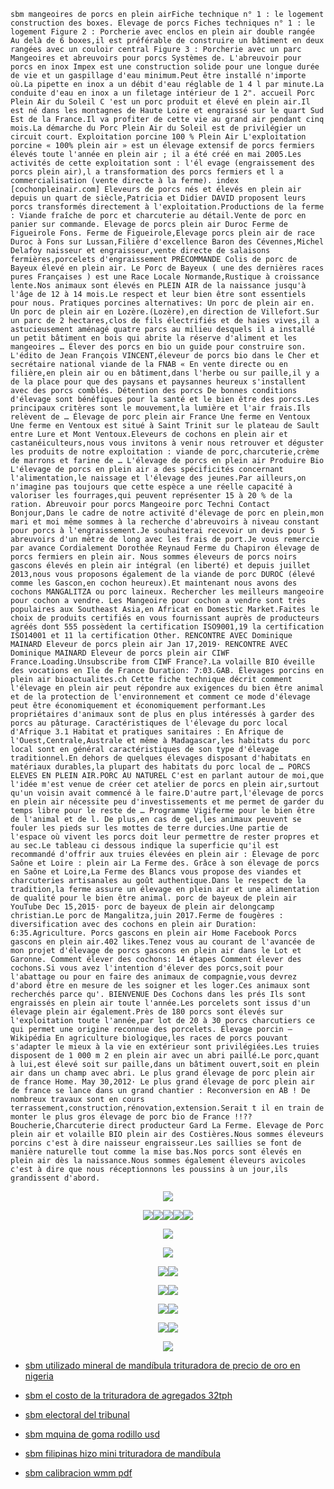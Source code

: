 
```
sbm mangeoires de porcs en plein airFiche technique n° 1 : le logement construction des boxes. Elevage de porcs Fiches techniques n° 1 : le logement Figure 2 : Porcherie avec enclos en plein air double rangée Au delà de 6 boxes,il est préférable de construire un bâtiment en deux rangées avec un couloir central Figure 3 : Porcherie avec un parc Mangeoires et abreuvoirs pour porcs Systèmes de. L'abreuvoir pour porcs en inox Impex est une construction solide pour une longue durée de vie et un gaspillage d'eau minimum.Peut être installé n'importe où.La pipette en inox a un débit d'eau réglable de 1 4 l par minute.La conduite d'eau en inox a un filetage intérieur de 1 2". accueil Porc Plein Air du Soleil C 'est un porc produit et élevé en plein air.Il est né dans les montagnes de Haute Loire et engraissé sur le quart Sud Est de la France.Il va profiter de cette vie au grand air pendant cinq mois.La démarche du Porc Plein Air du Soleil est de privilégier un circuit court. Exploitation porcine 100 % Plein Air L'exploitation porcine « 100% plein air » est un élevage extensif de porcs fermiers élevés toute l'année en plein air ; il a été créé en mai 2005.Les activités de cette exploitation sont : l'él evage (engraissement des porcs plein air),l a transformation des porcs fermiers et l a commercialisation (vente directe à la ferme). index [cochonpleinair.com] Eleveurs de porcs nés et élevés en plein air depuis un quart de siècle,Patricia et Didier DAVID proposent leurs porcs transformés directement à l'exploitation.Productions de la ferme : Viande fraîche de porc et charcuterie au détail.Vente de porc en panier sur commande. Elevage de porcs plein air Duroc Ferme de Figueirole Fons. Ferme de Figueirole,Elevage porcs plein air de race Duroc à Fons sur Lussan,Filière d'excellence Baron des Cévennes,Michel Delafoy naisseur et engraisseur,vente directe de salaisons fermières,porcelets d'engraissement PRÉCOMMANDE Colis de porc de Bayeux élevé en plein air. Le Porc de Bayeux ( une des dernières races pures Françaises ) est une Race Locale Normande,Rustique à croissance lente.Nos animaux sont élevés en PLEIN AIR de la naissance jusqu'à l'âge de 12 à 14 mois.Le respect et leur bien être sont essentiels pour nous. Pratiques porcines alternatives: Un porc de plein air en. Un porc de plein air en Lozère.(Lozère),en direction de Villefort.Sur un parc de 2 hectares,clos de fils électrifiés et de haies vives,il a astucieusement aménagé quatre parcs au milieu desquels il a installé un petit bâtiment en bois qui abrite la réserve d'aliment et les mangeoires … Élever des porcs en bio un guide pour construire son. L'édito de Jean François VINCENT,éleveur de porcs bio dans le Cher et secrétaire national viande de la FNAB « En vente directe ou en filière,en plein air ou en bâtiment,dans l'herbe ou sur paille,il y a de la place pour que des paysans et paysannes heureux s'installent avec des porcs comblés. Détention des porcs De bonnes conditions d'élevage sont bénéfiques pour la santé et le bien être des porcs.Les principaux critères sont le mouvement,la lumière et l'air frais.Ils relèvent de … Élevage de porc plein air France Une ferme en Ventoux Une ferme en Ventoux est situé à Saint Trinit sur le plateau de Sault entre Lure et Mont Ventoux.Eleveurs de cochons en plein air et castanéiculteurs,nous vous invitons à venir nous retrouver et déguster les produits de notre exploitation : viande de porc,charcuterie,crème de marrons et farine de … L'élevage de porcs en plein air Produire Bio L'élevage de porcs en plein air a des spécificités concernant l'alimentation,le naissage et l'élevage des jeunes.Par ailleurs,on n'imagine pas toujours que cette espèce a une réelle capacité à valoriser les fourrages,qui peuvent représenter 15 à 20 % de la ration. Abreuvoir pour porcs Mangeoire porc Techni Contact Bonjour,Dans le cadre de notre activité d'élevage de porc en plein,mon mari et moi même sommes à la recherche d'abreuvoirs à niveau constant pour porcs à l'engraissement.Je souhaiterai recevoir un devis pour 5 abreuvoirs d'un mètre de long avec les frais de port.Je vous remercie par avance Cordialement Dorothée Reynaud Ferme du Chapiron élevage de porcs fermiers en plein air. Nous sommes éleveurs de porcs noirs gascons élevés en plein air intégral (en liberté) et depuis juillet 2013,nous vous proposons également de la viande de porc DUROC (élevé comme les Gascon,en cochon heureux).Et maintenant nous avons des cochons MANGALITZA ou porc laineux. Rechercher les meilleurs mangeoire pour cochon a vendre. Les Mangeoire pour cochon a vendre sont très populaires aux Southeast Asia,en Africat en Domestic Market.Faites le choix de produits certifiés en vous fournissant auprès de producteurs agréés dont 555 possèdent la certification ISO9001,19 la certification ISO14001 et 11 la certification Other. RENCONTRE AVEC Dominique MAINARD Eleveur de porcs plein air Jan 17,2019· RENCONTRE AVEC Dominique MAINARD Eleveur de porcs plein air CIWF France.Loading.Unsubscribe from CIWF France?.La volaille BIO éveille des vocations en Ile de France Duration: 7:03.GAB. Élevages porcins en plein air bioactualites.ch Cette fiche technique décrit comment l'élevage en plein air peut répondre aux exigences du bien être animal et de la protection de l'environnement et comment ce mode d'élevage peut être économiquement et économiquement performant.Les propriétaires d'animaux sont de plus en plus intéressés à garder des porcs au pâturage. Caractéristiques de l'élevage du porc local d'Afrique 3.1 Habitat et pratiques sanitaires : En Afrique de l'Ouest,Centrale,Australe et même à Madagascar,les habitats du porc local sont en général caractéristiques de son type d'élevage traditionnel.En dehors de quelques élevages disposant d'habitats en matériaux durables,la plupart des habitats du porc local de … PORCS ELEVES EN PLEIN AIR.PORC AU NATUREL C'est en parlant autour de moi,que l'idée m'est venue de créer cet atelier de porcs en plein air,surtout qu'un voisin avait commencé à le faire.D'autre part,l'élevage de porcs en plein air nécessite peu d'investissements et me permet de garder du temps libre pour le reste de … Programme Vigiferme pour le bien être de l'animal et de l. De plus,en cas de gel,les animaux peuvent se fouler les pieds sur les mottes de terre durcies.Une partie de l'espace où vivent les porcs doit leur permettre de rester propres et au sec.Le tableau ci dessous indique la superficie qu'il est recommandé d'offrir aux truies élevées en plein air : Élevage de porc Saône et Loire : plein air La Ferme des. Grâce à son élevage de porcs en Saône et Loire,La Ferme des Blancs vous propose des viandes et charcuteries artisanales au goût authentique.Dans le respect de la tradition,la ferme assure un élevage en plein air et une alimentation de qualité pour le bien être animal. porc de bayeux de plein air YouTube Dec 15,2015· porc de bayeux de plein air delongcamp christian.Le porc de Mangalitza,juin 2017.Ferme de fougères : diversification avec des cochons en plein air Duration: 6:35.Agriculture. Porcs gascons en plein air Home Facebook Porcs gascons en plein air.402 likes.Tenez vous au courant de l'avancée de mon projet d'élevage de porcs gascons en plein air dans le Lot et Garonne. Comment élever des cochons: 14 étapes Comment élever des cochons.Si vous avez l'intention d'élever des porcs,soit pour l'abattage ou pour en faire des animaux de compagnie,vous devrez d'abord être en mesure de les soigner et les loger.Ces animaux sont recherchés parce qu'. BIENVENUE Des Cochons dans les prés Ils sont engraissés en plein air toute l'année.Les porcelets sont issus d'un élevage plein air également.Près de 180 porcs sont élevés sur l'exploitation toute l'année,par lot de 20 à 30 porcs charcutiers ce qui permet une origine reconnue des porcelets. Élevage porcin — Wikipédia En agriculture biologique,les races de porcs pouvant s'adapter le mieux à la vie en extérieur sont privilégiées.Les truies disposent de 1 000 m 2 en plein air avec un abri paillé.Le porc,quant à lui,est élevé soit sur paille,dans un bâtiment ouvert,soit en plein air dans un champ avec abri. Le plus grand élevage de porc plein air de france Home. May 30,2012· Le plus grand élevage de porc plein air de france se lance dans un grand chantier : Reconversion en AB ! De nombreux travaux sont en cours terrassement,construction,rénovation,extension.Serait t il en train de monter le plus gros élevage de porc bio de France !!?? Boucherie,Charcuterie direct producteur Gard La Ferme. Elevage de Porc plein air et volaille BIO plein air des Costières.Nous sommes éleveurs porcins c'est à dire naisseur engraisseur.Les saillies se font de manière naturelle tout comme la mise bas.Nos porcs sont élevés en plein air dès la naissance.Nous sommes également éleveurs avicoles c'est à dire que nous réceptionnons les poussins à un jour,ils grandissent d'abord. 
```

<div align="center">

<a href="https://es-crusher.shibang-china.com/github&k=sbm+mangeoires+de+porcs+en+plein+air"><img src="https://static.shibang-china.com/es/crusher/logo.jpg"></a>

<a href="https://es-crusher.shibang-china.com/github&k=sbm+mangeoires+de+porcs+en+plein+air"><img src="https://static.shibang-china.com/es/crusher/index.jpg"></a><a href="https://es-crusher.shibang-china.com/material.htmlgithub&k=sbm+mangeoires+de+porcs+en+plein+air"><img src="https://static.shibang-china.com/es/crusher/material.jpg"></a><a href="https://es-crusher.shibang-china.com/application.htmlgithub&k=sbm+mangeoires+de+porcs+en+plein+air"><img src="https://static.shibang-china.com/es/crusher/application.jpg"></a><a href="https://es-crusher.shibang-china.com/aboutus.htmlgithub&k=sbm+mangeoires+de+porcs+en+plein+air"><img src="https://static.shibang-china.com/es/crusher/aboutus.jpg"></a><a href="https://es-crusher.shibang-china.com/contact.htmlgithub&k=sbm+mangeoires+de+porcs+en+plein+air"><img src="https://static.shibang-china.com/es/crusher/contact.jpg"></a>

<a href="https://es-crusher.shibang-china.com/github&k=sbm+mangeoires+de+porcs+en+plein+air"><img src="https://static.shibang-china.com/es/crusher/banner.jpg"></a>

<a href="https://swt.shibang-china.com/github&k=sbm+mangeoires+de+porcs+en+plein+air"><img src="https://static.shibang-china.com/es/crusher/text.jpg"></a>

<a href="https://swt.shibang-china.com/github&k=sbm+mangeoires+de+porcs+en+plein+air"><img src="https://static.shibang-china.com/es/crusher/chat.jpg"></a><a href="https://es-crusher.shibang-china.com/contact.htmlgithub&k=sbm+mangeoires+de+porcs+en+plein+air"><img src="https://static.shibang-china.com/es/crusher/message.jpg"></a>

<a href="https://es-crusher.shibang-china.com/products/pe.htmlgithub&k=sbm+mangeoires+de+porcs+en+plein+air"><img src="https://static.shibang-china.com/es/crusher/pe.jpg"></a><a href="https://es-crusher.shibang-china.com/products/pf.htmlgithub&k=sbm+mangeoires+de+porcs+en+plein+air"><img src="https://static.shibang-china.com/es/crusher/pf.jpg"></a>

<a href="https://es-crusher.shibang-china.com/products/hpt.htmlgithub&k=sbm+mangeoires+de+porcs+en+plein+air"><img src="https://static.shibang-china.com/es/crusher/hpt.jpg"></a><a href="https://es-crusher.shibang-china.com/products/vsi.htmlgithub&k=sbm+mangeoires+de+porcs+en+plein+air"><img src="https://static.shibang-china.com/es/crusher/vsi.jpg"></a>

<a href="https://es-crusher.shibang-china.com/products/klv.htmlgithub&k=sbm+mangeoires+de+porcs+en+plein+air"><img src="https://static.shibang-china.com/es/crusher/klv.jpg"></a><a href="https://es-crusher.shibang-china.com/products/portable.htmlgithub&k=sbm+mangeoires+de+porcs+en+plein+air"><img src="https://static.shibang-china.com/es/crusher/portable.jpg"></a>

<a href="https://swt.shibang-china.com/github&k=sbm+mangeoires+de+porcs+en+plein+air"><img src="https://static.shibang-china.com/es/crusher/case.jpg"></a>

</div>


* [sbm utilizado mineral de mandíbula trituradora de precio de oro en nigeria](sbm%20utilizado%20mineral%20de%20mand%C3%ADbula%20trituradora%20de%20precio%20de%20oro%20en%20nigeria.md)

* [sbm el costo de la trituradora de agregados 32tph](sbm%20el%20costo%20de%20la%20trituradora%20de%20agregados%2032tph.md)

* [sbm electoral del tribunal](sbm%20electoral%20del%20tribunal.md)

* [sbm mquina de goma rodillo usd](sbm%20mquina%20de%20goma%20rodillo%20usd.md)

* [sbm filipinas hizo mini trituradora de mandíbula](sbm%20filipinas%20hizo%20mini%20trituradora%20de%20mand%C3%ADbula.md)

* [sbm calibracion wmm pdf](sbm%20calibracion%20wmm%20pdf.md)